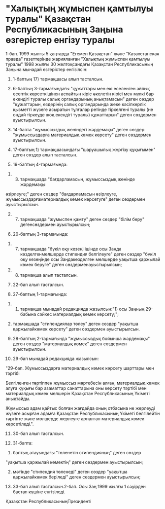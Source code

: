 # "Халықтың жұмыспен қамтылуы туралы" Қазақстан Республикасының Заңына өзгерістер енгізу туралы

1-бап. 1999 жылғы 5 қаңтарда "Егемен Қазақстан" және "Казахстанская правда" газеттерінде жарияланған "Халықтың жұмыспен қамтылуы туралы" 1998 жылғы 30 желтоқсандағы Қазақстан Республикасының Заңына мынадай өзгерістер енгізілсін:

1. 1-баптың 17) тармақшасы алып тасталсын.

2. 6-баптың 3-тармағындағы "құжаттары мен екі еселенген айлық есептік көрсеткішінен аспайтын кіріс әкелетін кірісі мен мүлкі бар екендігі туралы салық органдарының анықтамасын" деген сөздер "құжаттарын, өздерінің салық органдарында жеке кәсіпкерлік қызметті жүзеге асыратын тұлғалар ретінде тіркелгені туралы (не ондай тіркеуде жоқ екендігі туралы) құжаттарын" деген сөздермен ауыстырылсын.

3. 14-бапта "жұмыссыздық жөніндегі жәрдемақы" деген сөздер "жұмыссыздарға материалдық көмек көрсету" деген сөздермен ауыстырылсын.

4. 17-баптың 1) тармақшасындағы "шаруашылық жүргізу құқығымен" деген сөздер алып тасталсын.

5. 19-баптың 4-тармағында:

1) 3) тармақшада "бағдарламасын, жұмыссыздық жөнінде жәрдемақы

әзірлеуге;" деген сөздер "бағдарламасын әзірлеуге, жұмыссыздарғаматериалдық көмек көрсетуге" деген сөздермен ауыстырылсын.

2) 7) тармақшада "жұмыспен қамту" деген сөздер "білім беру" дегенсөздермен ауыстырылсын;

6. 20-баптың 3-тармағында:

1) 7) тармақшада "бүкіл оқу кезеңі ішінде осы Заңда көзделгенмөлшерде стипендия белгілеуге" деген сөздер "бүкіл оқу кезеңінде осы Заңдакөзделген мөлшерде уақытша қаржылай көмек беруге" деген сөздерменауыстырылсын;

2) 8) тармақша алып тасталсын.

7. 22-бап алып тасталсын.

8. 27-баптың 1-тармағында:

1) 1) тармақша мынадай редакцияда жазылсын:"1) осы Заңның 29-бабына сәйкес материалдық көмек көрсету;";

2) тармақшада "стипендиялар төлеу" деген сөздер "уақытша қаржылайкөмек көрсету" деген сөздермен ауыстырылсын.

9. 28-баптың 2-тармағында "жұмыссыздық бойынша жәрдемақы" деген сөздер "материалдық көмек" деген сөздермен ауыстырылсын.

10. 29-бап мынадай редакцияда жазылсын:

"29-бап. Жұмыссыздарға материалдық көмек көрсету шарттары мен тәртібі

Белгіленген тәртіппен жұмыссыз мәртебесін алған, материалдық көмек алуға құқығы бар азаматтар санаттарына оны көрсету тәртібі мен материалдық көмек мөлшерін Қазақстан Республикасының Үкіметі анықтайды.

Жұмыссыз адам қайтыс болған жағдайда оның отбасына не жерлеуді жүзеге асырған адамға Қазақстан Республикасының Үкіметі белгілейтін тәртіпте және мөлшерде жерлеуге арналған материалдық көмек көрсетіледі.".

11. 30-бап алып тасталсын.

12. 31-бапта:

1) баптың атауындағы "төленетін стипендияның" деген сөздер

"уақытша қаржылай көмектің" деген сөздермен ауыстырылсын;

2) мәтінде "стипендия төленеді" деген сөздер "уақытша қаржылайкөмек беріледі" деген сөздермен ауыстырылсын;

13. 33-бап алып тасталсын.2-бап. Осы Заң 1999 жылғы 1 сәуірден бастап күшіне енгізіледі.

Қазақстан РеспубликасыныңПрезиденті

